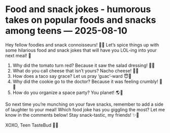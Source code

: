 # Food and snack jokes - humorous takes on popular foods and snacks among teens — 2025-08-10

Hey fellow foodies and snack connoisseurs! 🍔🍟 Let’s spice things up with some hilarious food and snack jokes that will have you LOL-ing into your next meal! 🤣

1. Why did the tomato turn red? Because it saw the salad dressing! 🍅💃
2. What do you call cheese that isn’t yours? Nacho cheese! 🧀😂
3. How does a taco say grace? Let us pray ‘guac’-ward 😇🌮
4. Why did the cookie go to the doctor? Because it was feeling crumbly! 🍪🏥
5. How do you organize a space party? You planet! 🌎🚀

So next time you’re munching on your fave snacks, remember to add a side of laughter to your meal! Which food joke has you giggling the most? Let me know in the comments below! Stay snack-tastic, my friends! ✨🍕

XOXO, Teen TasteBud 💋🍩